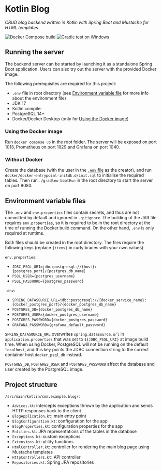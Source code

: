 # Kotlin Blog

_CRUD blog backend written in Kotlin with Spring Boot and Mustache for HTML templates_

[![Docker Compose build](https://github.com/zxisatree/kotlin_blog/actions/workflows/docker.yml/badge.svg)](https://github.com/zxisatree/kotlin_blog/actions/workflows/docker.yml)
[![Gradle test on Windows](https://github.com/zxisatree/kotlin_blog/actions/workflows/test.yml/badge.svg)](https://github.com/zxisatree/kotlin_blog/actions/workflows/test.yml)

## Running the server

The backend server can be started by launching it as a standalone Spring Boot application. Users can also try out the server with the provided Docker image.

The following prerequisites are required for this project:

- `.env` file in root directory (see [Environment variable file](#environment-variable-files) for more info about the environment file)
- JDK 17
- Kotlin compiler
- PostgreSQL 14+
- Docker/Docker Desktop (only for [Using the Docker image](#using-the-docker-image))

### Using the Docker image

Run `docker compose up` in the root folder. The server will be exposed on port 1018, Prometheus on port 1029 and Grafana on port 1040.

### Without Docker

Create the database (with the user in the [`.env` file](#environment-variable-files) as the creator), and run `docker/docker-entrypoint-initdb.d/init.sql` to initialise the required tables. Then run `./gradlew bootRun` in the root directory to start the server on port 8080.

## Environment variable files

The `.env` and `env.properties` files contain secrets, and thus are not committed by default and ignored in `.gitignore`. The building of the JAR file requires `env.properties`, so it is required to be in the root directory at the time of running the Docker build command. On the other hand, `.env` is only required at runtime.

Both files should be created in the root directory. The files require the following keys (replace `{items}` in curly braces with your own values):

`env.properties`:

- `JDBC_PSQL_URI=jdbc:postgresql://{host}:{postgres_port}/{postgres_db_name}`
- `PSQL_USER={postgres_username}`
- `PSQL_PASSWORD={postgres_password}`

`.env`:

- `SPRING_DATASOURCE_URL=jdbc:postgresql://{docker_service_name}:{docker_postgres_port}/{docker_postgres_db_name}`
- `POSTGRES_DB={docker_postgres_db_name}`
- `POSTGRES_USER={docker_postgres_username}`
- `POSTGRES_PASSWORD={docker_postgres_password}`
- `GRAFANA_PASSWORD={grafana_default_password}`

`SPRING_DATASOURCE_URL` overwrites `spring.datasource.url` in `application.properties` that was set to `${JDBC_PSQL_URI}` at image build time. When using Docker, PostgreSQL will not be running on the default `localhost`, and this key points the JDBC connection string to the correct container host `docker_psql_db` instead.

`POSTGRES_DB`, `POSTGRES_USER` and `POSTGRES_PASSWORD` affect the database and user created by the PostgreSQL image.

## Project structure

`/src/main/kotlin/com.example.blog/`:

- `Advices.kt`: intercepts exceptions thrown by the application and sends HTTP responses back to the client
- `BlogApplication.kt`: main entry point
- `BlogConfiguration.kt`: configuration for the app
- `BlogProperties.kt`: configuration properties for the app
- `Entities.kt`: JPA representations of the tables in the database
- `Exceptions.kt`: custom exceptions
- `Extensions.kt`: utility functions
- `HtmlController.kt`: controller for rendering the main blog page using Mustache templates
- `HttpControllers.kt`: API controller
- `Repositories.kt`: Spring JPA repositories
